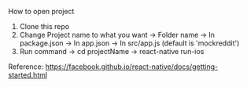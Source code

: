 How to open project

1. Clone this repo
2. Change Project name to what you want
    -> Folder name
    -> In package.json
    -> In app.json
    -> In src/app.js (default is 'mockreddit')
3. Run command
    -> cd projectName
    -> react-native run-ios
    
Reference: https://facebook.github.io/react-native/docs/getting-started.html
